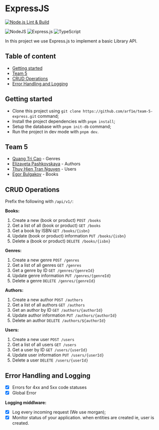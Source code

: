 # ExpressJS

[![Node.js Lint & Build](https://github.com/arf1e/team-5-express/actions/workflows/node.yml/badge.svg?branch=main)](https://github.com/arf1e/team-5-express/actions/workflows/node.yml)

![NodeJS](https://img.shields.io/badge/node.js-6DA55F?style=for-the-badge&logo=node.js&logoColor=white)
![Express.js](https://img.shields.io/badge/express.js-%23404d59.svg?style=for-the-badge&logo=express&logoColor=%2361DAFB)
![TypeScript](https://img.shields.io/badge/typescript-%23007ACC.svg?style=for-the-badge&logo=typescript&logoColor=white)

In this project we use Express.js to implement a basic Library API.

## Table of content

- [Getting started](#getting-started)
- [Team 5](#team-5)
- [CRUD Operations](#crud-operations)
- [Error Handling and Logging](#error-handling-and-logging)

## Getting started

- Clone this project using `git clone https://github.com/arf1e/team-5-express.git` command;
- Install the project dependencies with `pnpm install`;
- Setup the database with `pnpm init-db` command;
- Run the project in dev mode with `pnpm dev`.

## Team 5

- [Quang Tri Cao](https://github.com/quangtricao) - Genres
- [Elizaveta Pashkovskaya](https://github.com/elis1386) - Authors
- [Thuy Hien Tran Nguyen](https://github.com/JuliaThTranNguyen) - Users
- [Egor Bulgakov](https://github.com/arf1e) - Books

## CRUD Operations

Prefix the following with `/api/v1/`:

**Books:**

1. Create a new (book or product) `POST /books`
2. Get a list of all (book or product) `GET /books`
3. Get a book by ISBN `GET /books/{isbn}`
4. Update (book or product) information `PUT /books/{isbn}`
5. Delete a (book or product) `DELETE /books/{isbn}`

**Genres:**

1. Create a new genre `POST /genres`
2. Get a list of all genres `GET /genres`
3. Get a genre by ID `GET /genres/{genreId}`
4. Update genre information `PUT /genres/{genreId}`
5. Delete a genre `DELETE /genres/{genreId}`

**Authors:**

1. Create a new author `POST /authors`
2. Get a list of all authors `GET /authors`
3. Get an author by ID `GET /authors/{authorId}`
4. Update author information `PUT /authors/{authorId}`
5. Delete an author `DELETE /authors/${authorId}`

**Users:**

1. Create a new user `POST /users`
2. Get a list of all users `GET /users`
3. Get a user by ID `GET /users/{userId}`
4. Update user information `PUT /users/{userId}`
5. Delete a user `DELETE /users/{userId}`

## Error Handling and Logging

- [x] Errors for 4xx and 5xx code statuses
- [x] Global Error

**Logging middlware:**

- [x] Log every incoming request (We use morgan);
- [x] Monitor status of your application. when entities are created ie, user is created.
